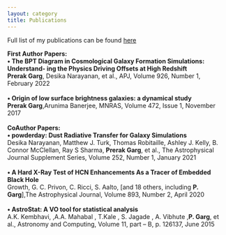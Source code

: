 ```yaml
---
layout: category
title: Publications
---
```


<p class="message">
Full list of my publications can be found <a href="https://orcid.org/0000-0002-5923-2151" target="_blank">here</a>
</p>


<p class="message">
<b>First Author Papers:</b>
<br>
<b>&#x2022; The BPT Diagram in Cosmological Galaxy Formation Simulations: Understand-
ing the Physics Driving Offsets at High Redshift</b>
<br>
<b>Prerak Garg</b>, Desika Narayanan, et al., APJ, Volume 926, Number 1, February 2022
<br><br>
<b>&#x2022; Origin of low surface brightness galaxies: a dynamical study</b>
<br>
<b>Prerak Garg</b>,Arunima Banerjee, MNRAS, Volume 472, Issue 1, November 2017
<br><br>
<b>Co­Author Papers:</b>
<br>
<b>&#x2022; powderday: Dust Radiative Transfer for Galaxy Simulations</b>
<br>
Desika Narayanan, Matthew J. Turk, Thomas Robitaille, Ashley J. Kelly, B. Connor McClellan, Ray S Sharma, <b>Prerak Garg</b>, et al., 
The Astrophysical Journal Supplement Series, Volume 252, Number 1, January 2021
<br><br>
<b>&#x2022; A Hard X-­Ray Test of HCN Enhancements As a Tracer of Embedded Black Hole</b>
<br>
Growth, G. C. Privon, C. Ricci, S. Aalto, [and 18 others, including <b>P. Garg</b>],The
Astrophysical Journal, Volume 893, Number 2, April 2020
<br><br>
<b>&#x2022; AstroStat­: A VO tool for statistical analysis</b>
<br>
A.K. Kembhavi, ,A.A. Mahabal , T.Kale , S. Jagade , A. Vibhute ,<b>P. Garg</b>, et al., Astronomy and Computing, Volume 11, part – B, p. 126­137, June 2015
</p>
